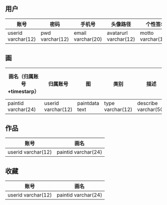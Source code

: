 ## 用户
| 账号  | 密码  | 手机号 | 头像路径 | 个性签名 |
| ----- | ----- | ----- | ----- | ----- |
| userid varchar(12) | pwd varchar(12) | email varchar(20) | avatarurl varchar(12) | motto  varchar(100) |

## 画
| 画名（归属账号+timestarp） | 归属账号 | 图 | 类别 | 描述 | 历史记录 | 列(默认20) | 行(默认20) |
| ----- | ----- | ----- | ----- | ----- | ----- | ----- | ----- |
| paintid varchar(24) | userid varchar(12) | paintdata text | type varchar(12) | describe varchar(50) | int(4) | int(4) |

## 作品
| 账号  | 画名  |
| ----- | ----- |
| userid varchar(12) | paintid varchar(24) |

## 收藏
| 账号  | 画名 |
| ----- | ----- |
| userid varchar(12) | paintid varchar(24) |